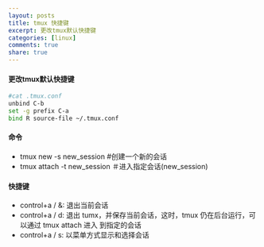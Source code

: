 ```yaml
---
layout: posts
title: tmux 快捷键
excerpt: 更改tmux默认快捷键
categories: [linux]
comments: true
share: true
---
```



#### 更改tmux默认快捷键

```sh
#cat .tmux.conf
unbind C-b
set -g prefix C-a
bind R source-file ~/.tmux.conf
```

#### 命令

* tmux new -s new_session #创建一个新的会话
* tmux attach -t new_session ＃进入指定会话(new_session)

#### 快捷键

* control+a / &: 退出当前会话
* control+a / d: 退出 tumx，并保存当前会话，这时，tmux 仍在后台运行，可以通过 tmux attach 进入 到指定的会话
* control+a / s: 以菜单方式显示和选择会话
